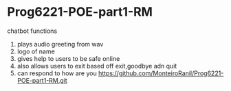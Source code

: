 # Prog6221-POE-part1-RM
chatbot functions
1) plays audio greeting from wav
2) logo of name
3) gives help to users to be safe online
4) also allows users to exit based off exit,goodbye adn quit
5) can respond to how are you
https://github.com/MonteiroRanil/Prog6221-POE-part1-RM.git

